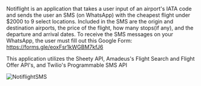 Notiflight is an application that takes a user input of an airport's IATA code and sends the user an SMS (on WhatsApp) with the cheapest flight under $2000 to 9 select locations. 
Included in the SMS are the origin and destination airports, the price of the flight, how many stops(if any), and the departure and arrival dates.
To receive the SMS messages on your WhatsApp, the user must fill out this Google Form: https://forms.gle/eoxFsr1kWGBM7kfJ6

This application utilizes the Sheety API, Amadeus's Flight Search and Flight Offer API's, and Twilio's Programmable SMS API

![NotiflightSMS](https://github.com/user-attachments/assets/061cbd05-b84d-4227-9dc2-4a4ca1e5eba6)
